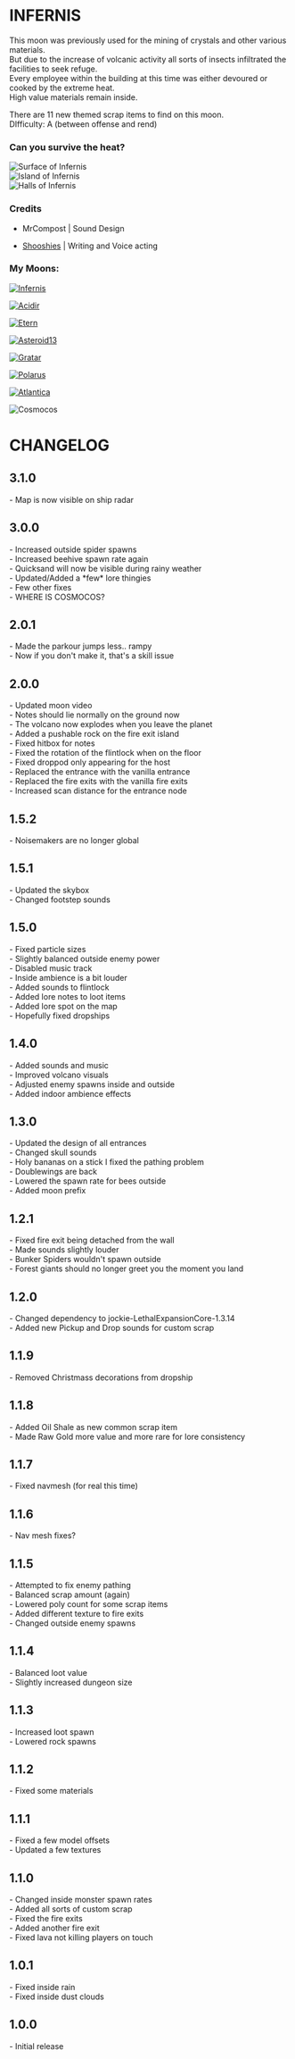 # INFERNIS
This moon was previously used for the mining of crystals and other various materials. <br>
But due to the increase of volcanic activity all sorts of insects infiltrated the facilities to seek refuge. <br>
Every employee within the building at this time was either devoured or cooked by the extreme heat. <br>
High value materials remain inside. <br>

There are 11 new themed scrap items to find on this moon. <br>
DIfficulty: A (between offense and rend)<br>

<h3>Can you survive the heat? </h3>

![Surface of Infernis](https://i.ibb.co/qrR76vD/20240118164118-1.jpg) <br>
![Island of Infernis](https://i.ibb.co/JQNpwM1/20240118164212-1.jpg) <br>
![Halls of Infernis](https://i.ibb.co/zn29fnh/20240118164439-1.jpg) <br>

<h3> Credits </h3>

- MrCompost | Sound Design <br>

- [Shooshies](https://www.twitch.tv/shooshies) | Writing and Voice acting

<h3> My Moons: </h3>

[![Infernis](https://media.discordapp.net/attachments/491893330192629762/1196253451361996800/icon.png?ex=65b6f4d8&is=65a47fd8&hm=0315e7204c7e59cab67fda7ffaac1980bc96a5063d00d6c4f136517a8a96e1d0&=&format=webp&quality=lossless)](https://thunderstore.io/c/lethal-company/p/Magic_Wesley/Infernis/) <br>

[![Acidir](https://media.discordapp.net/attachments/491893330192629762/1196253401068093621/icon.png?ex=65b6f4cc&is=65a47fcc&hm=9121cbead106336ad9cec5baa3195cd25f022290b7ca9892ab6711aa0bf3a9d3&=&format=webp&quality=lossless)](https://thunderstore.io/c/lethal-company/p/Magic_Wesley/Acidir/) <br>

[![Etern](https://media.discordapp.net/attachments/491893330192629762/1196253374174220358/icon.png?ex=65b6f4c5&is=65a47fc5&hm=9da77b2af3d94bd06adb6df45d857fceb5c2fccc7f623008cf93fbefbe05cee5&=&format=webp&quality=lossless)](https://thunderstore.io/c/lethal-company/p/Magic_Wesley/Etern/) <br>

[![Asteroid13](https://media.discordapp.net/attachments/491893330192629762/1204079727560622100/icon.png?ex=65d36da1&is=65c0f8a1&hm=9080c9505e51848101cbee9a6ca5d49c41db67be807831dabe714cc9957af94b&=&format=webp&quality=lossless&width=281&height=281)](https://thunderstore.io/c/lethal-company/p/Magic_Wesley/Asteroid13/) <br>

[![Gratar](https://media.discordapp.net/attachments/491893330192629762/1204080527100088420/icon.png?ex=65d36e60&is=65c0f960&hm=18dde8afb7b27fcba38fc0f30f6c7f9d7a61b157ee166905c9c5f61a4e03ef7e&=&format=webp&quality=lossless&width=281&height=281)](https://thunderstore.io/c/lethal-company/p/Magic_Wesley/Gratar/) <br>

[![Polarus](https://media.discordapp.net/attachments/491893330192629762/1204080327220269138/icon.png?ex=65d36e30&is=65c0f930&hm=269e870ab28219433aa222292113fbc2f0aa55a885e193e818acf32faf6ff1ea&=&format=webp&quality=lossless&width=281&height=281)](https://thunderstore.io/c/lethal-company/p/Magic_Wesley/Polarus/) <br>

[![Atlantica](https://media.discordapp.net/attachments/491893330192629762/1204080553939304479/icon.png?ex=65d36e66&is=65c0f966&hm=e937d9b939f0f048a1f600b3e2b05067e1593540ef28e85240078436c798910f&=&format=webp&quality=lossless&width=281&height=281)](https://thunderstore.io/c/lethal-company/p/Magic_Wesley/Atlantica/) <br>

![Cosmocos](https://media.discordapp.net/attachments/491893330192629762/1204497559075422208/icon.png?ex=65d4f2c4&is=65c27dc4&hm=4ad5919818a80c9f4e36dbc6a50c5701ac143f018c64ea2df57e6a89b6e8e2e1&=&format=webp&quality=lossless&width=281&height=281) <br>

# CHANGELOG
<h2>3.1.0</h2>
- Map is now visible on ship radar
<h2>3.0.0</h2>
- Increased outside spider spawns <br>
- Increased beehive spawn rate again <br>
- Quicksand will now be visible during rainy weather <br>
- Updated/Added a *few* lore thingies <br>
- Few other fixes <br>
- WHERE IS COSMOCOS?
<h2>2.0.1</h2>
- Made the parkour jumps less.. rampy <br>
- Now if you don't make it, that's a skill issue
<h2>2.0.0</h2>
- Updated moon video <br>
- Notes should lie normally on the ground now <br>
- The volcano now explodes when you leave the planet <br>
- Added a pushable rock on the fire exit island <br>
- Fixed hitbox for notes <br>
- Fixed the rotation of the flintlock when on the floor <br>
- Fixed droppod only appearing for the host <br>
- Replaced the entrance with the vanilla entrance <br>
- Replaced the fire exits with the vanilla fire exits <br>
- Increased scan distance for the entrance node
<h2>1.5.2</h2>
- Noisemakers are no longer global
<h2>1.5.1</h2>
- Updated the skybox <br>
- Changed footstep sounds
<h2>1.5.0</h2>
- Fixed particle sizes <br>
- Slightly balanced outside enemy power <br>
- Disabled music track <br>
- Inside ambience is a bit louder <br>
- Added sounds to flintlock <br>
- Added lore notes to loot items <br>
- Added lore spot on the map <br>
- Hopefully fixed dropships
<h2>1.4.0</h2>
- Added sounds and music <br>
- Improved volcano visuals <br>
- Adjusted enemy spawns inside and outside <br>
- Added indoor ambience effects
<h2>1.3.0</h2>
- Updated the design of all entrances <br>
- Changed skull sounds <br>
- Holy bananas on a stick I fixed the pathing problem <br>
- Doublewings are back <br>
- Lowered the spawn rate for bees outside <br>
- Added moon prefix
<h2>1.2.1</h2>
- Fixed fire exit being detached from the wall <br>
- Made sounds slightly louder <br>
- Bunker Spiders wouldn't spawn outside <br>
- Forest giants should no longer greet you the moment you land
<h2>1.2.0</h2>
- Changed dependency to jockie-LethalExpansionCore-1.3.14 <br>
- Added new Pickup and Drop sounds for custom scrap
<h2>1.1.9</h2>
- Removed Christmass decorations from dropship
<h2>1.1.8</h2>
- Added Oil Shale as new common scrap item <br>
- Made Raw Gold more value and more rare for lore consistency
<h2>1.1.7</h2>
- Fixed navmesh (for real this time)
<h2>1.1.6</h2>
- Nav mesh fixes?
<h2>1.1.5</h2>
- Attempted to fix enemy pathing <br>
- Balanced scrap amount (again) <br>
- Lowered poly count for some scrap items <br>
- Added different texture to fire exits <br>
- Changed outside enemy spawns
<h2>1.1.4</h2>
- Balanced loot value <br>
- Slightly increased dungeon size
<h2>1.1.3</h2>
- Increased loot spawn <br>
- Lowered rock spawns
<h2>1.1.2</h2>
- Fixed some materials
<h2>1.1.1</h2>
- Fixed a few model offsets <br>
- Updated a few textures
<h2>1.1.0</h2>
- Changed inside monster spawn rates <br>
- Added all sorts of custom scrap <br>
- Fixed the fire exits <br>
- Added another fire exit <br>
- Fixed lava not killing players on touch 
<h2>1.0.1</h2>
- Fixed inside rain <br>
- Fixed inside dust clouds 
<h2>1.0.0</h2>
- Initial release